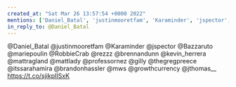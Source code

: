 ```yaml
---
created_at: "Sat Mar 26 13:57:54 +0000 2022"
mentions: ['Daniel_Batal', 'justinmooretfam', 'Karaminder', 'jspector', 'Bazzaruto', 'mariepoulin', 'RobbieCrab', 'rezzz', 'brennandunn', 'kevin_herrera', 'mattragland', 'mattlady', 'professornez', 'gilly', 'thegregpreece', 'itssarahamira', 'brandonhassler', 'mws', 'jthomas__']
in_reply_to: @Daniel_Batal
---
```


@Daniel_Batal @justinmooretfam @Karaminder @jspector @Bazzaruto @mariepoulin @RobbieCrab @rezzz @brennandunn @kevin_herrera @mattragland @mattlady @professornez @gilly @thegregpreece @itssarahamira @brandonhassler @mws @growthcurrency @jthomas__ https://t.co/sjikpIISxK